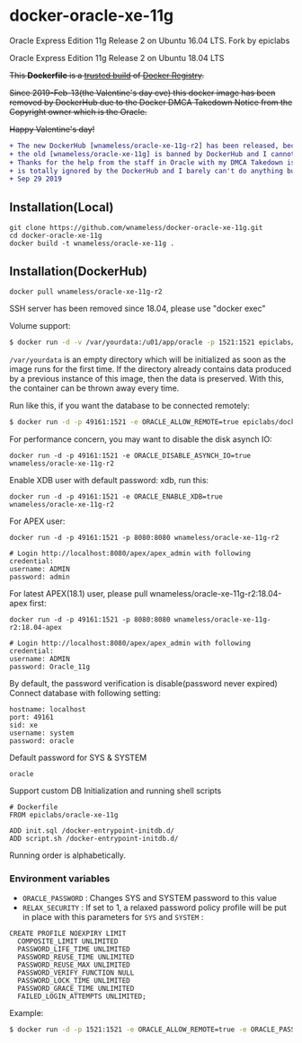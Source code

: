 docker-oracle-xe-11g
============================
Oracle Express Edition 11g Release 2 on Ubuntu 16.04 LTS. Fork by epiclabs

Oracle Express Edition 11g Release 2 on Ubuntu 18.04 LTS

<del>This **Dockerfile** is a [trusted build](https://registry.hub.docker.com/u/wnameless/oracle-xe-11g/) of [Docker Registry](https://registry.hub.docker.com/).</del>

<del>Since 2019-Feb-13(the Valentine's day eve) this docker image has been removed by DockerHub due to the Docker DMCA Takedown Notice from the Copyright owner which is the Oracle.</del>

<del>Happy Valentine's day!</del>

```diff
+ The new DockerHub [wnameless/oracle-xe-11g-r2] has been released, because
+ the old [wnameless/oracle-xe-11g] is banned by DockerHub and I cannot restore it.
+ Thanks for the help from the staff in Oracle with my DMCA Takedown issue, however this problem
+ is totally ignored by the DockerHub and I barely can't do anything but to open a new repo.
+ Sep 29 2019
```

## Installation(Local)
```
git clone https://github.com/wnameless/docker-oracle-xe-11g.git
cd docker-oracle-xe-11g
docker build -t wnameless/oracle-xe-11g .
```

## Installation(DockerHub)
```
docker pull wnameless/oracle-xe-11g-r2
```
SSH server has been removed since 18.04, please use "docker exec"

Volume support:

```bash
$ docker run -d -v /var/yourdata:/u01/app/oracle -p 1521:1521 epiclabs/docker-oracle-xe-11g
```

`/var/yourdata` is an empty directory which will be initialized as soon as the image runs for the first time. If the directory already contains data produced by a previous instance of this image, then the data is preserved. With this, the container can be thrown away every time.


Run like this, if you want the database to be connected remotely:

```bash
$ docker run -d -p 49161:1521 -e ORACLE_ALLOW_REMOTE=true epiclabs/docker-oracle-xe-11g
```

For performance concern, you may want to disable the disk asynch IO:
```
docker run -d -p 49161:1521 -e ORACLE_DISABLE_ASYNCH_IO=true wnameless/oracle-xe-11g-r2
```

Enable XDB user with default password: xdb, run this:
```
docker run -d -p 49161:1521 -e ORACLE_ENABLE_XDB=true wnameless/oracle-xe-11g-r2
```

For APEX user:
```
docker run -d -p 49161:1521 -p 8080:8080 wnameless/oracle-xe-11g-r2
```

```
# Login http://localhost:8080/apex/apex_admin with following credential:
username: ADMIN
password: admin
```

For latest APEX(18.1) user, please pull wnameless/oracle-xe-11g-r2:18.04-apex first:
```
docker run -d -p 49161:1521 -p 8080:8080 wnameless/oracle-xe-11g-r2:18.04-apex
```

```
# Login http://localhost:8080/apex/apex_admin with following credential:
username: ADMIN
password: Oracle_11g
```

By default, the password verification is disable(password never expired)<br/>
Connect database with following setting:
```
hostname: localhost
port: 49161
sid: xe
username: system
password: oracle
```

Default password for SYS & SYSTEM
```
oracle
```

Support custom DB Initialization and running shell scripts
```
# Dockerfile
FROM epiclabs/oracle-xe-11g

ADD init.sql /docker-entrypoint-initdb.d/
ADD script.sh /docker-entrypoint-initdb.d/
```
Running order is alphabetically. 

### Environment variables

* `ORACLE_PASSWORD` : Changes SYS and SYSTEM password to this value
* `RELAX_SECURITY` : If set to 1, a relaxed password policy profile will be put in place with this parameters for `SYS` and `SYSTEM` : 

```
CREATE PROFILE NOEXPIRY LIMIT
  COMPOSITE_LIMIT UNLIMITED
  PASSWORD_LIFE_TIME UNLIMITED
  PASSWORD_REUSE_TIME UNLIMITED
  PASSWORD_REUSE_MAX UNLIMITED
  PASSWORD_VERIFY_FUNCTION NULL
  PASSWORD_LOCK_TIME UNLIMITED
  PASSWORD_GRACE_TIME UNLIMITED
  FAILED_LOGIN_ATTEMPTS UNLIMITED;
```

Example:

```bash
$ docker run -d -p 1521:1521 -e ORACLE_ALLOW_REMOTE=true -e ORACLE_PASSWORD=testpassword -e RELAX_SECURITY=1 epiclabs/docker-oracle-xe-11g
```

